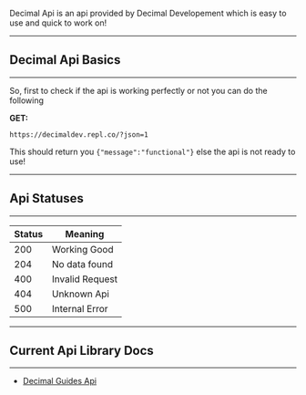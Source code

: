 Decimal Api is an api provided by Decimal Developement which is easy to use and quick to work on!

---

## Decimal Api Basics

---

So, first to check if the api is working perfectly or not you can do the following

**GET:**
```
https://decimaldev.repl.co/?json=1
```

This should return you `{"message":"functional"}` else the api is not ready to use!

---

## Api Statuses

---

| Status | Meaning                 |
|--------|-------------------------|
| 200    | Working Good            |
| 204    | No data found           |
| 400    | Invalid Request         |
| 404    | Unknown Api             |
| 500    | Internal Error          |

---

## Current Api Library Docs

---

- [Decimal Guides Api](https://decimaldev.repl.co/guides/decimal-guides-api)
